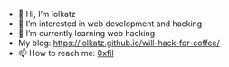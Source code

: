 - 👋 Hi, I’m lolkatz
- 👀 I’m interested in web development and hacking
- 🌱 I’m currently learning web hacking
- My blog: https://lolkatz.github.io/will-hack-for-coffee/
- 📫 How to reach me: [0xfil](https://twitter.com/0xfil)

<!---
lolkatz/lolkatz is a ✨ special ✨ repository because its `README.md` (this file) appears on your GitHub profile.
You can click the Preview link to take a look at your changes.
--->
